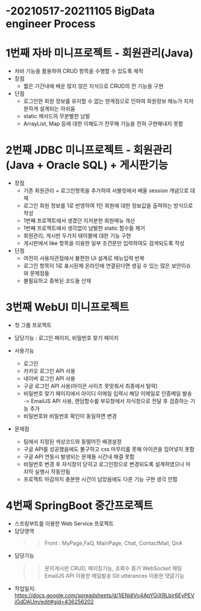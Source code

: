 # -20210517-20211105 BigData engineer Process
   
# 1번째 자바 미니프로젝트 - 회원관리(Java)
  - 자바 기능을 활용하여 CRUD 항목을 수행할 수 있도록 제작
  - 장점
    - 짧은 기간내에 배운 많지 않은 지식으로 CRUD의 전 기능을 구현
  - 단점
    - 로그인한 회원 정보를 유지할 수 없는 한계점으로 인하여 회원정보 메뉴가 지저분하게 설계되는 아쉬움
    - static 메서드의 무분별한 남발
    - ArrayList, Map 등에 대한 이해도가 전무해 기능을 전혀 구현해내지 못함
 

# 2번째 JDBC 미니프로젝트 - 회원관리(Java + Oracle SQL) + 게시판기능
  - 장점
    - 기존 회원관리 + 로그인항목을 추가하여 서블릿에서 배울 session 개념으로 대체
    - 로그인 회원 정보를 1로 반영하여 1인 회원에 대한 정보값을 출력하는 방식으로 작성
    - 1번째 프로젝트에서 생겼던 지저분한 회원메뉴 개선
    - 1번째 프로젝트에서 생각없이 남발한 static 함수들 제거
    - 회원관리, 게시판 두가지 테이블에 대한 기능 구현
    - 게시판에서 like 항목을 이용한 일부 조건문만 입력하여도 검색되도록 작성
  - 단점
    - 여전히 사용자관점에서 불편한 UI 설계로 메뉴입력 반복
    - 로그인 항목이 1로 표시된채 온라인에 연결된다면 생길 수 있는 많은 보안이슈와 문제점들
    - 불필요하고 중복된 코드들 산재
    

# 3번째 WebUI 미니프로젝트 
  - 첫 그룹 프로젝트 
  - 담당기능 : 로그인 페이지, 비밀번호 찾기 페이지
  - 사용기능
    - 로그인
    - 카카오 로그인 API 사용
    - 네이버 로그인 API 사용
    - 구글 로그인 API 사용(아이콘 사이즈 못맞춰서 최종에서 탈락)
    - 비밀번호 찾기 페이지에서 아이디 이메일 입력시 해당 이메일로 인증메일 발송
    -> EmailJS API 사용, 랜덤함수를 부모창에서 자식창으로 전달 후 검증하는 기능 추가
    - 비밀번호와 비밀번호 확인이 동일하면 변경

  - 문제점
    - 팀에서 지정된 색상코드와 동떨어진 배경설정
    - 구글 API를 성공했음에도 불구하고 css 마무리를 못해 아이콘을 집어넣지 못함
    - 구글 API 연동시 발생되는 문제들 시간내 해결 못함
    - 비밀번호 변경 후 자식창이 닫히고 로그인창으로 변경되도록 설계하였으나 마지막 실행시 작동안됨
    - 프로젝트 마감까지 충분한 시간이 남았음에도 다른 기능 구현 생각 안함


# 4번째 SpringBoot 중간프로젝트
  - 스프링부트를 이용한 Web Service 프로젝트
  - 담당영역
    >> Front : MyPage,FaQ, MainPage, Chat, ContactMail, QnA
  - 담당기능
    >> 문의게시판 CRUD, 페이징기능, 조회수 증가
    >> WebSocket 채팅
    >> EmailJS API 이용한 메일발송
    >> Git utterances 이용한 댓글기능
  - 작업일지: https://docs.google.com/spreadsheets/d/1jENdIVo4ApYGiXRLbir6EyPEVjGdDAUm/edit#gid=436256202
  

